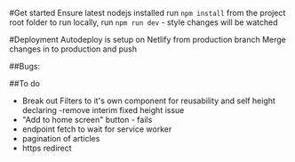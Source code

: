 #Get started
Ensure latest nodejs installed
run `npm install` from the project root folder
to run locally, run `npm run dev` - style changes will be watched

#Deployment
Autodeploy is setup on Netlify from production branch
Merge changes in to production and push

##Bugs:


##To do
* Break out Filters to it's own component for reusability and self height declaring -remove interim fixed height issue
* "Add to home screen" button - fails
* endpoint fetch to wait for service worker
* pagination of articles
* https redirect
